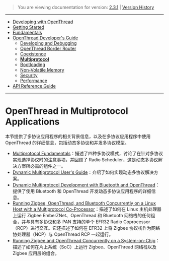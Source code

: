 > You are viewing documentation for version: [2.3.1](https://docs.silabs.com/openthread/2.3.1/openthread-multiprotocol-overview/) | [Version History](https://docs.silabs.com/openthread/2.3.1/version-history)

---

- [Developing with OpenThread](developing-with-openthread.md)
- [Getting Started](getting-started.md)
- [Fundamentals](fundamentals.md)
- [OpenThread Developer's Guide](openthread-developer's-guide.md)
    - [Developing and Debugging](developing-and-debugging.md)
    - [OpenThread Border Router](openthread-border-router.md)
    - [Coexistence](coexistence.md)
    - **[Multiprotocol](multiprotocol.md)**
    - [Bootloading](bootloading.md)
    - [Non-Volatile Memory](non-volatile-memory.md)
    - [Security](security.md)
    - [Performance](performance.md)
- [API Reference Guide](https://docs.silabs.com/openthread/2.3.1/openthread-api/)

---

# OpenThread in Multiprotocol Applications <!-- omit from toc -->

本节提供了多协议应用程序的相关背景信息，以及在多协议应用程序中使用 OpenThread 的详细信息，包括动态多协议和并发多协议模型。

- [Multiprotocol Fundamentals](../Documents/UG103.16/ug103-16-multiprotocol-fundamentals.pdf)：描述了四种多协议模式，讨论了在针对多协议实现选择协议时的注意事项，并回顾了 Radio Scheduler，这是动态多协议解决方案所必需的组件之一。
- [Dynamic Multiprotocol User's Guide](../Documents/UG305/ug305-dynamic-multiprotocol-users-guide.pdf)：介绍了如何实现动态多协议解决方案。
- [Dynamic Multiprotocol Development with Bluetooth and OpenThread](../Documents/AN1265/an1265-openthread-bluetooth-dynamic-multiprotocol-gsdk-v3x.pdf)：提供了使用 Bluetooth 和 OpenThread 开发动态多协议应用程序的详细信息。
- [Running Zigbee, OpenThread, and Bluetooth Concurrently on a Linux Host with a Multiprotocol Co-Processor](../Documents/AN1333/an1333-concurrent-protocols-with-802-15-4-rcp.pdf)：描述了如何在 Linux 主机处理器上运行 Zigbee EmberZNet、OpenThread 和 Bluetooth 网络栈的任何组合，并与具有多协议和多 PAN 支持的单个 EFR32 Radio Coprocessor（RCP）进行交互。它还描述了如何在 EFR32 上将 Zigbee 协议栈作为网络协处理器（NCP）与 OpenThread RCP 一起运行。
- [Running Zigbee and OpenThread Concurrently on a System-on-Chip](../Documents/AN1418/an1418-concurrent-mp-soc.pdf)：描述了如何在片上系统（SoC）上运行 Zigbee、OpenThread 网络栈以及 Zigbee 应用层的组合。
